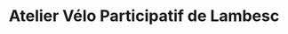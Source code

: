 ---
title: "Atelier Vélo Participatif de Lambesc"
url: /lambesc/atelier-velo-participatif-de-lambesc/
shop: Fahrrad
---